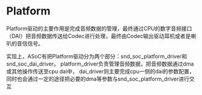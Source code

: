 # Platform



Platform驱动的主要作用是完成音频数据的管理，最终通过CPU的数字音频接口（DAI）把音频数据传送给Codec进行处理，最终由Codec输出驱动耳机或者是喇叭的音信信号。

实现上，ASoC有把Platform驱动分为两个部分：snd_soc_platform_driver和snd_soc_dai_driver。
	platform_driver负责管理音频数据，把音频数据通过dma或其他操作传送至cpu dai中，
	dai_driver则主要完成cpu一侧的dai的参数配置，同时也会通过一定的途径把必要的dma等参数与snd_soc_platform_driver进行交互
